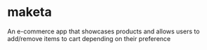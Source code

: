 # maketa
An e-commerce app that showcases products and allows users to add/remove items to cart depending on their preference
